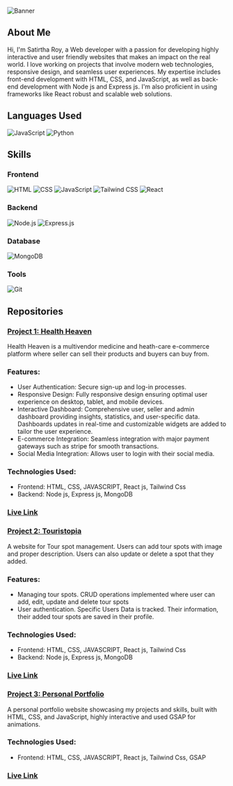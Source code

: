 ![Banner](https://media.licdn.com/dms/image/D4D16AQF5cytiLoFGmg/profile-displaybackgroundimage-shrink_350_1400/0/1714589343576?e=1725494400&v=beta&t=Nz9AN5Nj2Q8YpxYgjQLxHMBRMyrsjo8JLLXTwRDYdcw)

## About Me

Hi, I'm Satirtha Roy, a Web developer with a passion for developing highly interactive and user friendly websites that makes an impact on the real world. I love working on projects that involve modern web technologies, responsive design, and seamless user experiences. My expertise includes front-end development with HTML, CSS, and JavaScript, as well as back-end development with Node js and Express js. I'm also proficient in using frameworks like React robust and scalable web solutions.

## Languages Used
![JavaScript](https://img.shields.io/badge/JavaScript-F7DF1E?style=for-the-badge&logo=javascript&logoColor=black)
![Python](https://img.shields.io/badge/Python-3776AB?style=for-the-badge&logo=python&logoColor=white)

## Skills

### Frontend
![HTML](https://img.shields.io/badge/HTML-E34F26?style=for-the-badge&logo=html5&logoColor=white)
![CSS](https://img.shields.io/badge/CSS-1572B6?style=for-the-badge&logo=css3&logoColor=white)
![JavaScript](https://img.shields.io/badge/JavaScript-F7DF1E?style=for-the-badge&logo=javascript&logoColor=black)
![Tailwind CSS](https://img.shields.io/badge/Tailwind_CSS-38B2AC?style=for-the-badge&logo=tailwind-css&logoColor=white)
![React](https://img.shields.io/badge/React-61DAFB?style=for-the-badge&logo=react&logoColor=black)

### Backend
![Node.js](https://img.shields.io/badge/Node.js-339933?style=for-the-badge&logo=nodedotjs&logoColor=white)
![Express.js](https://img.shields.io/badge/Express.js-000000?style=for-the-badge&logo=express&logoColor=white)

### Database
![MongoDB](https://img.shields.io/badge/MongoDB-47A248?style=for-the-badge&logo=mongodb&logoColor=white)

### Tools
![Git](https://img.shields.io/badge/Git-F05032?style=for-the-badge&logo=git&logoColor=white)





## Repositories

### [Project 1: Health Heaven](https://github.com/SatirthaRoy/healthHeaven)
Health Heaven is a multivendor medicine and heath-care e-commerce platform where seller can sell their products and buyers can buy from.
### Features:
- User Authentication: Secure sign-up and log-in processes.
- Responsive Design: Fully responsive design ensuring optimal user experience on desktop, tablet, and mobile devices.
- Interactive Dashboard: Comprehensive user, seller and admin dashboard providing insights, statistics, and user-specific data. Dashboards updates in real-time and customizable widgets are added to tailor the user experience.
- E-commerce Integration: Seamless integration with major payment gateways such as stripe for smooth transactions.
- Social Media Integration: Allows user to login with their social media.

### Technologies Used:
- Frontend: HTML, CSS, JAVASCRIPT, React js, Tailwind Css
- Backend: Node js, Express js, MongoDB
### [Live Link](https://health-heaven.web.app/)

### [Project 2: Touristopia](https://github.com/SatirthaRoy/touristopia-public)
A website for Tour spot management. Users can add tour spots with image and
proper description. Users can also update or delete a spot that they added.
### Features:
- Managing tour spots. CRUD operations implemented where user can add, edit,
update and delete tour spots
- User authentication. Specific Users Data is tracked. Their information, their added
tour spots are saved in their profile.
### Technologies Used:
- Frontend: HTML, CSS, JAVASCRIPT, React js, Tailwind Css
- Backend: Node js, Express js, MongoDB
### [Live Link](https://touristopia-781cc.web.app/)

### [Project 3: Personal Portfolio](https://github.com/SatirthaRoy/MyPortfolio)
A personal portfolio website showcasing my projects and skills, built with HTML, CSS, and JavaScript, highly interactive and used GSAP for animations.
### Technologies Used:
- Frontend: HTML, CSS, JAVASCRIPT, React js, Tailwind Css, GSAP
### [Live Link](https://satirtha-roy.netlify.app/)


